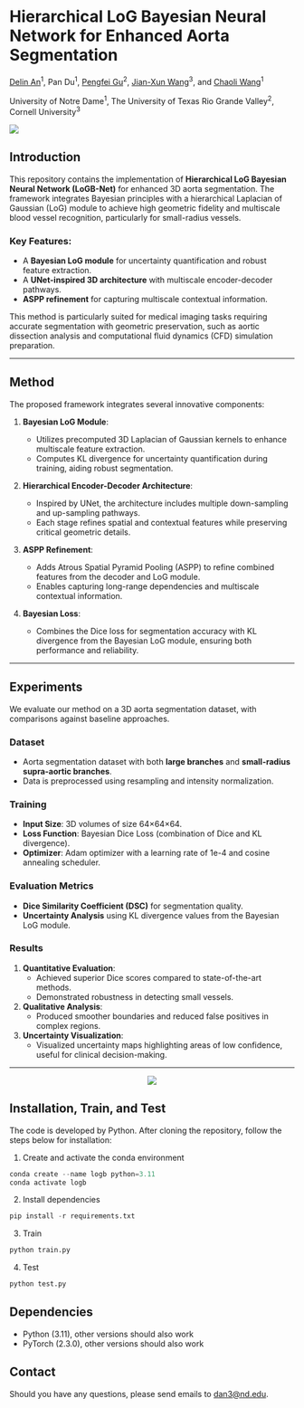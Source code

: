 # Hierarchical LoG Bayesian Neural Network for Enhanced Aorta Segmentation

[Delin An](https://github.com/adlsn)<sup>1</sup>, Pan Du<sup>1</sup>, [Pengfei Gu](https://pgu-nd.github.io/)<sup>2</sup>, [Jian-Xun Wang](https://www.engineering.cornell.edu/faculty-directory/jian-xun-wang)<sup>3</sup>, and [Chaoli Wang](https://sites.nd.edu/chaoli-wang/)<sup>1</sup>

University of Notre Dame<sup>1</sup>, The University of Texas Rio Grande Valley<sup>2</sup>, Cornell University<sup>3</sup>

<div>
  <img src='method.png'>
</div>

## Introduction

This repository contains the implementation of **Hierarchical LoG Bayesian Neural Network (LoGB-Net)** for enhanced 3D aorta segmentation. The framework integrates Bayesian principles with a hierarchical Laplacian of Gaussian (LoG) module to achieve high geometric fidelity and multiscale blood vessel recognition, particularly for small-radius vessels. 

### Key Features:
- A **Bayesian LoG module** for uncertainty quantification and robust feature extraction.
- A **UNet-inspired 3D architecture** with multiscale encoder-decoder pathways.
- **ASPP refinement** for capturing multiscale contextual information.

This method is particularly suited for medical imaging tasks requiring accurate segmentation with geometric preservation, such as aortic dissection analysis and computational fluid dynamics (CFD) simulation preparation.

---

## Method

The proposed framework integrates several innovative components:

1. **Bayesian LoG Module**:
   - Utilizes precomputed 3D Laplacian of Gaussian kernels to enhance multiscale feature extraction.
   - Computes KL divergence for uncertainty quantification during training, aiding robust segmentation.

2. **Hierarchical Encoder-Decoder Architecture**:
   - Inspired by UNet, the architecture includes multiple down-sampling and up-sampling pathways.
   - Each stage refines spatial and contextual features while preserving critical geometric details.

3. **ASPP Refinement**:
   - Adds Atrous Spatial Pyramid Pooling (ASPP) to refine combined features from the decoder and LoG module.
   - Enables capturing long-range dependencies and multiscale contextual information.

4. **Bayesian Loss**:
   - Combines the Dice loss for segmentation accuracy with KL divergence from the Bayesian LoG module, ensuring both performance and reliability.

---

## Experiments

We evaluate our method on a 3D aorta segmentation dataset, with comparisons against baseline approaches.

### Dataset
- Aorta segmentation dataset with both **large branches** and **small-radius supra-aortic branches**.
- Data is preprocessed using resampling and intensity normalization.

### Training
- **Input Size**: 3D volumes of size 64×64×64.
- **Loss Function**: Bayesian Dice Loss (combination of Dice and KL divergence).
- **Optimizer**: Adam optimizer with a learning rate of 1e-4 and cosine annealing scheduler.

### Evaluation Metrics
- **Dice Similarity Coefficient (DSC)** for segmentation quality.
- **Uncertainty Analysis** using KL divergence values from the Bayesian LoG module.

### Results
1. **Quantitative Evaluation**:
   - Achieved superior Dice scores compared to state-of-the-art methods.
   - Demonstrated robustness in detecting small vessels.
2. **Qualitative Analysis**:
   - Produced smoother boundaries and reduced false positives in complex regions.
3. **Uncertainty Visualization**:
   - Visualized uncertainty maps highlighting areas of low confidence, useful for clinical decision-making.

---

<div align="center">
  <img src='qualitative_results.png'>
</div>

## Installation, Train, and Test
The code is developed by Python. After cloning the repository, follow the steps below for installation:
1. Create and activate the conda environment
```python
conda create --name logb python=3.11
conda activate logb
```
2. Install dependencies
```python
pip install -r requirements.txt
```
3. Train
```python
python train.py
```

4. Test
```python
python test.py
```

## Dependencies
* Python (3.11), other versions should also work
* PyTorch (2.3.0), other versions should also work

## Contact
Should you have any questions, please send emails to dan3@nd.edu.




